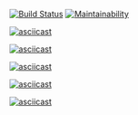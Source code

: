 [![Build Status](https://travis-ci.org/Laserroy/project-lvl1-s458.svg?branch=master)](https://travis-ci.org/Laserroy/project-lvl1-s458)
[![Maintainability](https://api.codeclimate.com/v1/badges/9437b69c6598da48dc26/maintainability)](https://codeclimate.com/github/Laserroy/project-lvl1-s458/maintainability)

[![asciicast](https://asciinema.org/a/b9wVzZaoq1K5DqYCsKJbNONwH.svg)](https://asciinema.org/a/b9wVzZaoq1K5DqYCsKJbNONwH)

[![asciicast](https://asciinema.org/a/a7bF39tlzgqgryfXATrOEvB9J.svg)](https://asciinema.org/a/a7bF39tlzgqgryfXATrOEvB9J)

[![asciicast](https://asciinema.org/a/4pbOG6zYeomkWwWTJMW506iw2.svg)](https://asciinema.org/a/4pbOG6zYeomkWwWTJMW506iw2)

[![asciicast](https://asciinema.org/a/urQ1yXlZF97cPS0g1DTJt6fWc.svg)](https://asciinema.org/a/urQ1yXlZF97cPS0g1DTJt6fWc)

[![asciicast](https://asciinema.org/a/e4JfL20VZSAYp93ZhoWJ6JkSq.svg)](https://asciinema.org/a/e4JfL20VZSAYp93ZhoWJ6JkSq)
